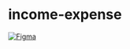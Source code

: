# income-expense



[![Figma](https://github.com/z0l0git/income-expense/assets/143938159/4763d53b-6374-48d6-9c2d-2be479867e8c)](https://www.figma.com/file/W4yLppoX4Ihrz3cahxnbXu/Expense-Tracker?type=design&node-id=439%3A4276&mode=design&t=C60KzocRbtJ1jdwJ-1)
